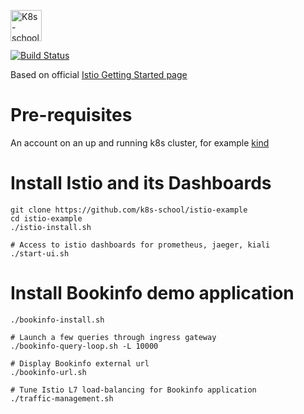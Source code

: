 [<img src="http://k8s-school.fr/images/logo.svg" alt="K8s-school Logo, expertise et formation Kubernetes" height="50" />](https://k8s-school.fr)

[![Build Status](https://travis-ci.com/k8s-school/istio-example.svg?branch=master)](https://travis-ci.com/k8s-school/istio-example)

Based on official [Istio Getting Started page](https://istio.io/latest/docs/setup/getting-started/)

# Pre-requisites

An account on an up and running k8s cluster, for example [kind](https://travis-ci.com/k8s-school/kind-travis-ci)

# Install Istio and its Dashboards

```shell
git clone https://github.com/k8s-school/istio-example
cd istio-example
./istio-install.sh

# Access to istio dashboards for prometheus, jaeger, kiali 
./start-ui.sh
```

# Install Bookinfo demo application
 
```shell
./bookinfo-install.sh

# Launch a few queries through ingress gateway
./bookinfo-query-loop.sh -L 10000

# Display Bookinfo external url
./bookinfo-url.sh

# Tune Istio L7 load-balancing for Bookinfo application
./traffic-management.sh
```


